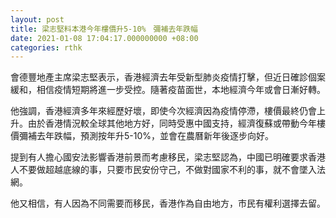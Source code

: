 ```yaml
---
layout: post
title: 梁志堅料本港今年樓價升5-10%　彌補去年跌幅
date: 2021-01-08 17:04:17.000000000 +08:00
categories: rthk
---
```


會德豐地產主席梁志堅表示，香港經濟去年受新型肺炎疫情打擊，但近日確診個案緩和，相信疫情短期將進一步受控。隨著疫苗面世，本地經濟今年或會日漸好轉。

他強調，香港經濟多年來經歷好壞，即使今次經濟因為疫情停滯，樓價最終仍會上升。由於香港情況較全球其他地方好，同時受惠中國支持，經濟復蘇或帶動今年樓價彌補去年跌幅，預測按年升5-10%，並會在農曆新年後逐步向好。

提到有人擔心國安法影響香港前景而考慮移民，梁志堅認為，中國已明確要求香港人不要做超越底線的事，只要市民安份守己，不做對國家不利的事，就不會墜入法網。

他又相信，有人因為不同需要而移民，香港作為自由地方，市民有權利選擇去留。

